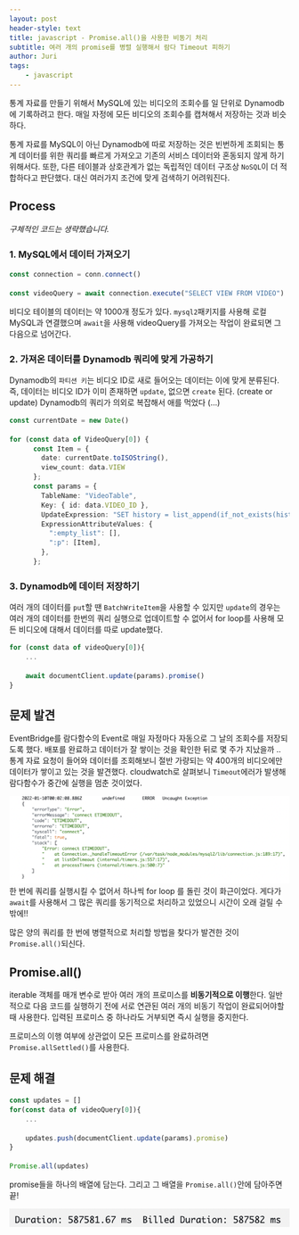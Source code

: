 ```yaml
---
layout: post
header-style: text
title: javascript - Promise.all()을 사용한 비동기 처리
subtitle: 여러 개의 promise를 병렬 실행해서 람다 Timeout 피하기
author: Juri
tags:
    - javascript
---
```


통계 자료를 만들기 위해서 MySQL에 있는 비디오의 조회수를 일 단위로 Dynamodb에 기록하려고 한다. 매일 자정에 모든 비디오의 조회수를 캡쳐해서 저장하는 것과 비슷하다.

통계 자료를 MySQL이 아닌 Dynamodb에 따로 저장하는 것은 빈번하게 조회되는 통계 데이터를 위한 쿼리를 빠르게 가져오고 기존의 서비스 데이터와 혼동되지 않게 하기 위해서다. 또한, 다른 테이블과 상호관계가 없는 독립적인 데이터 구조상 `NoSQL`이 더 적합하다고 판단했다. 대신 여러가지 조건에 맞게 검색하기 어려워진다.

Process
----

*구체적인 코드는 생략했습니다.*

### 1. MySQL에서 데이터 가져오기

```ts
const connection = conn.connect()

const videoQuery = await connection.execute("SELECT VIEW FROM VIDEO")
```

비디오 테이블의 데이터는 약 1000개 정도가 있다. `mysql2`패키지를 사용해 로컬 MySQL과 연결했으며 `await`을 사용해 videoQuery를 가져오는 작업이 완료되면 그 다음으로 넘어간다.

### 2. 가져온 데이터를 Dynamodb 쿼리에 맞게 가공하기

Dynamodb의 `파티션 키`는 비디오 ID로 새로 들어오는 데이터는 이에 맞게 분류된다. 즉, 데이터는 비디오 ID가 이미 존재하면 `update`, 없으면 `create` 된다. (create or update)
Dynamodb의 쿼리가 의외로 복잡해서 애를 먹었다 (...)

```ts
const currentDate = new Date()

for (const data of VideoQuery[0]) {
      const Item = {
        date: currentDate.toISOString(),
        view_count: data.VIEW
      };
      const params = {
        TableName: "VideoTable",
        Key: { id: data.VIDEO_ID },
        UpdateExpression: "SET history = list_append(if_not_exists(history, :empty_list),:p)",
        ExpressionAttributeValues: {
          ":empty_list": [],
          ":p": [Item],
        },
      };
```

### 3. Dynamodb에 데이터 저장하기

여러 개의 데이터를 `put`할 땐 `BatchWriteItem`을 사용할 수 있지만 `update`의 경우는 여러 개의 데이터를 한번의 쿼리 실행으로 업데이트할 수 없어서 for loop를 사용해 모든 비디오에 대해서 데이터를 따로 update했다.

```ts
for (const data of videoQuery[0]){
    ...

    await documentClient.update(params).promise()  
}

```

문제 발견
---
EventBridge를 람다함수의 Event로 매일 자정마다 자동으로 그 날의 조회수를 저장되도록 했다. 배포를 완료하고 데이터가 잘 쌓이는 것을 확인한 뒤로 몇 주가 지났을까 .. 통계 자료 요청이 들어와 데이터를 조회해보니 절반 가량되는 약 400개의 비디오에만 데이터가 쌓이고 있는 것을 발견했다. cloudwatch로 살펴보니 `Timeout`에러가 발생해 람다함수가 중간에 실행을 멈춘 것이었다. 

![](/img/in-post/promise-1.png)
한 번에 쿼리를 실행시킬 수 없어서 하나씩 for loop 를 돌린 것이 화근이었다. 게다가 `await`를 사용해서 그 많은 쿼리를 동기적으로 처리하고 있었으니 시간이 오래 걸릴 수 밖에!! 

많은 양의 쿼리를 한 번에 병렬적으로 처리할 방법을 찾다가 발견한 것이 `Promise.all()`되신다.

Promise.all()
---

iterable 객체를 매개 변수로 받아 여러 개의 프로미스를 **비동기적으로 이행**한다. 일반적으로 다음 코드를 실행하기 전에 서로 연관된 여러 개의 비동기 작업이 완료되어야할 때 사용한다. 입력된 프로미스 중 하나라도 거부되면 즉시 실행을 중지한다. 

프로미스의 이행 여부에 상관없이 모든 프로미스를 완료하려면 `Promise.allSettled()`를 사용한다.

문제 해결
---

```ts
const updates = []
for(const data of videoQuery[0]){
    ...

    updates.push(documentClient.update(params).promise)
}

Promise.all(updates)
```
promise들을 하나의 배열에 담는다. 그리고 그 배열을 `Promise.all()`안에 담아주면 끝! 

![](/img/in-post/promise-2.png)

